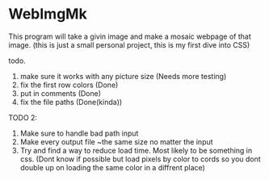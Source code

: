 # WebImgMk
This program will take a givin image and make a mosaic webpage of that image.
(this is just a small personal project, this is my first dive into CSS)

todo.
  1. make sure it works with any picture size (Needs more testing)
  2. fix the first row colors (Done)
  3. put in comments (Done)
  4. fix the file paths (Done(kinda))
  
  TODO 2:
  1. Make sure to handle bad path input
  2. Make every output file ~the same size no matter the input
  3. Try and find a way to reduce load time. Most likely to be something in css. (Dont know if possible but load pixels by color to cords so you dont double up on loading the same color in a diffrent place)
  
